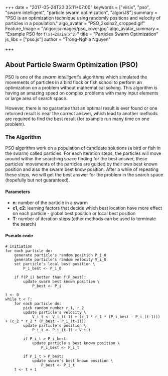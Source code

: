 +++
date = "2017-05-24T23:35:11+07:00"
keywords = ["viisix", "pso", "swarm intelligent", "particle swarm optimization", "algoriJS"]
summary = "PSO is an optimization technique using randomly positions and velocity of particles in a population."
algo_avatar = "PSO_2xsinx2_cropped.gif"
Feature_Image = "/algorijs/images/pso_cover.jpg"
algo_avatar_summary = "Example PSO for `f(x)=2xsin(x^2)`"
title = "Particles Swarm Optimization"
js_libs = ["pso.js"]
author = "Trong-Nghia Nguyen"

+++

## About Particle Swarm Optimization (PSO)

PSO is one of the *swarm intelligent*'s algorithms which simulated
the movements of particles in a bird flock or fish school to perform an optimization
on a problem without mathematical solving. This algorithm is having an 
amazing speed on complex problems with many input elements or large area of search space. 

However, there is no guarantee that an optimal result is ever found or one
returned result is near the correct answer, which lead to another methods
are required to find the best result (for example run many time on one problem).

### The Algorithm

PSO algorithm work on a population of candidate solutions (a bird or fish
in the swarm) called particles. For each iteration steps, the particles will move
around within the searching space finding for the best answer, these particles' 
movements of the particles are guided by their own best known position and 
also the swarm best know position. After a while of repeating these steps, 
we will get the best answer for the problem in the search space 
(hopefully but not guaranteed).

#### Parameters
- **n**: number of the particle in a swarm
- **c1, c2**: learning factors that decide which best location have more
 effect on each particle - global best position or local best position
- **T**: number of iteration steps (other methods can be used to terminate the search)

#### Pseudo code

```text
# Initiation
for each particle do:
    generate particle's random position P_i_0
    generate particle's random velocity V_i_0
    set particle's local best position \
        P_i_best <- P_i_0
    
    if f(P_i) better than f(P_best):
        update swarm best known position \
            P_best <- P_i
        
t <- 0
while t < T:
    for each particle do:
        pick random number r_1, r_2
        update particle's velocity \
            V_i_t <- V_i_(t-1) + (c_1 * r_1 * (P_i_best - P_i_(t-1))) + (c_2 * r_2 * (P_best - P_i_(t-1)))
        update particle's position \
            P_i_t <- P_i_(t-1) + V_i_t
            
        if P_i_t > P_i_best:
            update particle's best known position \
                P_i_best <- P_i_t
            
        if P_i_t > P_best:
            update swarm's best known position \
                P_best <- P_i_t
    t <- t + 1
```
